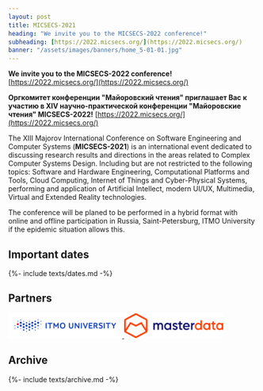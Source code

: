 ```yaml
---
layout: post
title: MICSECS-2021
heading: "We invite you to the MICSECS-2022 conference!"
subheading: [https://2022.micsecs.org/](https://2022.micsecs.org/)
banner: "/assets/images/banners/home_5-01-01.jpg"
---
```

**We invite you to the MICSECS-2022 conference!**
[https://2022.micsecs.org/](https://2022.micsecs.org/)

**Оргкомитет конференции "Майоровский чтения" приглашает Вас к участию в XIV научно-практической конференции "Майоровские чтения"  MICSECS-2022!**
[https://2022.micsecs.org/](https://2022.micsecs.org/)


The XIII Majorov International Conference on Software Engineering and Computer Systems (**MICSECS-2021**) is an international event dedicated to discussing research results and directions in the areas related to Complex Computer Systems Design. Including but are not restricted to the following topics: Software and Hardware Engineering, Computational Platforms and Tools, Cloud Computing, Internet of Things and Cyber-Physical Systems, performing and application of Artificial Intellect, modern UI/UX, Multimedia, Virtual and Extended Reality technologies.

The conference will be planed to be performed in a hybrid format with online and offline participation in Russia, Saint-Petersburg, ITMO University if the epidemic situation allows this.


## Important dates

{%- include texts/dates.md -%}

## Partners

<a href="https://itmo.ru/ru/" Target="_blank"><Img src="/assets/images/itmo_logo_horiz_white_en.png" Width="230" Height="50"> </a>
<a href="https://masterdata.ru/about/" Target="_blank"><Img src="/assets/images/logo-blue-1.png" Width="200" Height="50"> </a>

## Archive

{%- include texts/archive.md -%}
